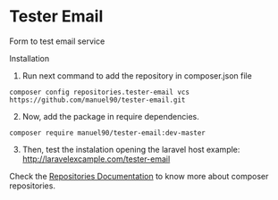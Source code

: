 # Tester Email
Form to test email service


Installation

1) Run next command to add the repository in composer.json file
```
composer config repositories.tester-email vcs https://github.com/manuel90/tester-email.git
```


2) Now, add the package in require dependencies.  
```
composer require manuel90/tester-email:dev-master
```

3) Then, test the instalation opening the laravel host example: http://laravelexcample.com/tester-email

Check the [Repositories Documentation](https://getcomposer.org/doc/05-repositories.md#vcs) to know more about composer repositories.
